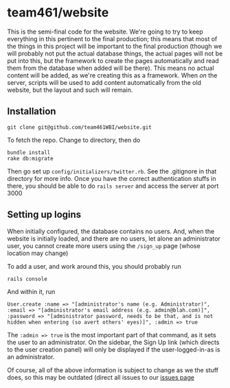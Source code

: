 team461/website
===============

This is the semi-final code for the website.
We're going to try to keep everything in this pertinent to the final production;
this means that most of the things in this project will be important to the final
production (though we will probably not put the actual database things, the actual
pages will not be put into this, but the framework to create the pages automatically
and read them from the database when added will be there).
This means no actual content will be added, as we're creating this as a framework.
When _on_ the server, scripts will be used to add content automatically from the old website, but the layout and such will remain.

Installation
------------

    git clone git@github.com/team461WBI/website.git

To fetch the repo. Change to directory, then do

    bundle install
    rake db:migrate

Then go set up `config/initializers/twitter.rb`.
See the .gitignore in that directory for more info.
Once you have the correct authentication stuffs in there,
you should be able to do `rails server` and access the server at port 3000

Setting up logins
-----------------

When initially configured, the database contains no users.
And, when the website is initially loaded, and there are no users,
let alone an administrator user, you cannot create more users using
the `/sign_up` page (whose location may change)

To add a user, and work around this, you should probably run

    rails console

And within it, run

    User.create :name => "[administrator's name (e.g. Administrator)", :email => "[administrator's email address (e.g. admin@blah.com)]", :password => "[administrator password, needs to be that, and is not hidden when entering (so avert others' eyes)]", :admin => true

The `:admin => true` is the most important part of that command,
as it sets the user to an administrator.
On the sidebar, the Sign Up link (which directs to the user creation
panel) will only be displayed if the user-logged-in-as is an administrator.

Of course, all of the above information is subject to change as we the stuff
does, so this may be outdated (direct all issues to our [issues page](https://github.com/team461WBI/website/issues)
